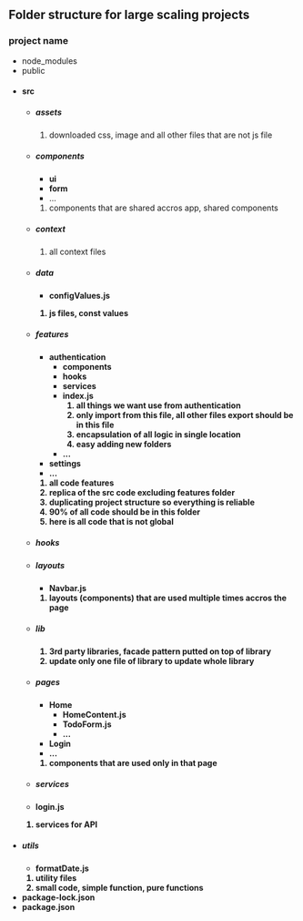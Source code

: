 ## Folder structure for large scaling projects

### project name
- node_modules
- public
- #### src
    - ##### assets
        1. downloaded css, image and all other files that are not js file
    - ##### components
        - <b>ui</b>
        - <b>form</b>
        - ...
        1. components that are shared accros app, shared components
    - ##### context
        1. all context files
    - ##### data
        - <b>configValues.js<b>
        1. js files, const values
    - ##### features
        - <b>authentication</b>
            - <b>components</b>
            - <b>hooks</b>
            - <b>services</b>
            - <b>index.js</b>
                1. all things we want use from authentication 
                2. only import from this file, all other files export should be in this file
                3. encapsulation of all logic in single location
                4. easy adding new folders
            - <b>...</b>
        - <b>settings</b>
        - <b>...</b>
        1. all code features
        2. replica of the src code excluding features folder
        3. duplicating project structure so everything is reliable
        4. 90% of all code should be in this folder
        5. here is all code that is not global
    - ##### hooks
    - ##### layouts
        - <b>Navbar.js</b>
        1. layouts (components) that are used multiple times accros the page
    - ##### lib
        1. 3rd party libraries, facade pattern putted on top of library 
        2. update only one file of library to update whole library
    - ##### pages
        - <b>Home</b>
            - <b>HomeContent.js</b>
            - <b>TodoForm.js</b>
            - ...
        - <b>Login</b>
        - ...
        1. components that are used only in that page
    - ##### services
    - <b>login.js</b>
    1. services for API
- ##### utils
    - <b>formatDate.js</b>
    1. utility files
    2. small code, simple function, pure functions
- package-lock.json
- package.json
